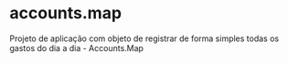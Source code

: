 # accounts.map
Projeto de aplicação com objeto de registrar de forma simples todas os gastos do dia a dia - Accounts.Map
